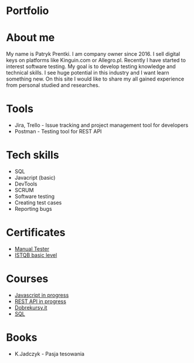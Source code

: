 # Portfolio

# About me

<p>My name is Patryk Prentki. I am company owner since 2016. I sell digital keys on platforms like Kinguin.com or Allegro.pl.
Recently I have started to interest software testing. My goal is to develop testing knowledge and technical skills.
I see huge potential in this industry and I want learn something new. On this site I would like to share my all gained
experience from personal studied and researches.</p>

<h1>Tools</h1>
<ul>
  <li>Jira, Trello - Issue tracking and project management tool for developers</li>
  <li>Postman - Testing tool for REST API</li>
</ul>

# Tech skills

* SQL
* Javacript (basic)
* DevTools
* SCRUM
* Software testing
* Creating test cases
* Reporting bugs
  
# Certificates

- [Manual Tester](https://i.imgur.com/8LS06DI.jpg)
- [ISTQB basic level](https://i.imgur.com/NEvkCgi.jpg) 

# Courses

- [Javascript in progress](https://www.udemy.com/course/kurs-programowanie-w-javascript-od-zera-do-mastera/)
- [REST API in progress](https://www.udemy.com/course/kurs-programowanie-w-javascript-od-zera-do-mastera/)
- [Dobrekursy.it](https://dobrekursy.it/tester/)
- [SQL](https://www.w3schools.com/sql/default.asp)

# Books

- K.Jadczyk - Pasja tesowania

